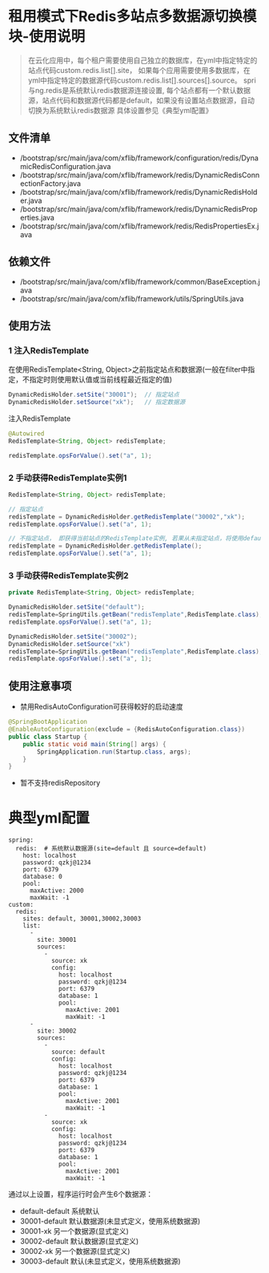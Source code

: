 # 租用模式下Redis多站点多数据源切换模块-使用说明

> 在云化应用中，每个租户需要使用自己独立的数据库，在yml中指定特定的站点代码custom.redis.list[].site，
> 如果每个应用需要使用多数据库，在yml中指定特定的数据源代码custom.redis.list[].sources[].source。
> spri与ng.redis是系统默认redis数据源连接设置, 每个站点都有一个默认数据源，站点代码和数据源代码都是default，如果没有设置站点数据源，自动切换为系统默认redis数据源
> 具体设置参见《典型yml配置》

## 文件清单
- /bootstrap/src/main/java/com/xflib/framework/configuration/redis/DynamicRedisConfiguration.java
- /bootstrap/src/main/java/com/xflib/framework/redis/DynamicRedisConnectionFactory.java
- /bootstrap/src/main/java/com/xflib/framework/redis/DynamicRedisHolder.java
- /bootstrap/src/main/java/com/xflib/framework/redis/DynamicRedisProperties.java
- /bootstrap/src/main/java/com/xflib/framework/redis/RedisPropertiesEx.java

## 依赖文件
- /bootstrap/src/main/java/com/xflib/framework/common/BaseException.java
- /bootstrap/src/main/java/com/xflib/framework/utils/SpringUtils.java

## 使用方法
### 1 注入RedisTemplate
在使用RedisTemplate<String, Object>之前指定站点和数据源(一般在filter中指定，不指定时则使用默认值或当前线程最近指定的值)
```java
DynamicRedisHolder.setSite("30001");  // 指定站点
DynamicRedisHolder.setSource("xk");   // 指定数据源
```
注入RedisTemplate
```java
@Autowired
RedisTemplate<String, Object> redisTemplate;

redisTemplate.opsForValue().set("a", 1);
```
### 2 手动获得RedisTemplate实例1
```java
RedisTemplate<String, Object> redisTemplate;

// 指定站点
redisTemplate = DynamicRedisHolder.getRedisTemplate("30002","xk");
redisTemplate.opsForValue().set("a", 1);

// 不指定站点， 即获得当前站点的RedisTemplate实例, 若果从未指定站点，将使用default
redisTemplate = DynamicRedisHolder.getRedisTemplate();
redisTemplate.opsForValue().set("a", 1);
```
### 3 手动获得RedisTemplate实例2
```java
private RedisTemplate<String, Object> redisTemplate;

DynamicRedisHolder.setSite("default");
redisTemplate=SpringUtils.getBean("redisTemplate",RedisTemplate.class);
redisTemplate.opsForValue().set("a", 1);

DynamicRedisHolder.setSite("30002");
DynamicRedisHolder.setSource("xk")
redisTemplate=SpringUtils.getBean("redisTemplate",RedisTemplate.class);
redisTemplate.opsForValue().set("a", 1);
```
## 使用注意事项
- 禁用RedisAutoConfiguration可获得較好的启动速度
```java
@SpringBootApplication
@EnableAutoConfiguration(exclude = {RedisAutoConfiguration.class})
public class Startup {
    public static void main(String[] args) {
        SpringApplication.run(Startup.class, args);
    }
}
```
- 暂不支持redisRepository

# 典型yml配置
```
spring:
  redis:  # 系统默认数据源(site=default 且 source=default)
    host: localhost
    password: qzkj@1234
    port: 6379
    database: 0
    pool:
      maxActive: 2000
      maxWait: -1
custom:
  redis:
    sites: default, 30001,30002,30003
    list:
      -
        site: 30001
        sources:
          -
            source: xk
            config:
              host: localhost
              password: qzkj@1234
              port: 6379
              database: 1
              pool:
                maxActive: 2001
                maxWait: -1
      -
        site: 30002
        sources:
          -
            source: default
            config:
              host: localhost
              password: qzkj@1234
              port: 6379
              database: 1
              pool:
                maxActive: 2001
                maxWait: -1
          -
            source: xk
            config:
              host: localhost
              password: qzkj@1234
              port: 6379
              database: 1
              pool:
                maxActive: 2001
                maxWait: -1
```
通过以上设置，程序运行时会产生6个数据源：
- default-default   系统默认
- 30001-default    默认数据源(未显式定义，使用系统数据源)
- 30001-xk           另一个数据源(显式定义)
- 30002-default    默认数据源(显式定义)
- 30002-xk           另一个数据源(显式定义)
- 30003-default    默认(未显式定义，使用系统数据源)